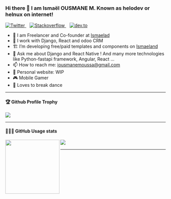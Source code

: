 ### Hi there 👋 I am Ismaël OUSMANE M. Known as helodev or helnux on internet!

<!--
**ismael-su/ismael-su** is a ✨ _special_ ✨ repository because its `README.md` (this file) appears on your GitHub profile.

Here are some ideas to get you started:

- 🔭 I’m currently working on ...
- 🌱 I’m currently learning ...
- 👯 I’m looking to collaborate on ...
- 🤔 I’m looking for help with ...
- 💬 Ask me about ...
- 📫 How to reach me: ...
- 😄 Pronouns: ...
- ⚡ Fun fact: ...
- 💖 Sponsor me to support my open source work. https://github.com/sponsors/ismael-su
-->


<p>
  <a href="https://twitter.com/ismael_helodev">
    <img src="https://img.shields.io/twitter/follow/ismael_helodev?label=Follow%20%40ismael_helodev&style=social" alt="Twitter">
  </a>&ensp;
  
  <a href="https://stackoverflow.com/users/13507585/ismael?tab=profile">
    <img src="https://img.shields.io/stackexchange/stackoverflow/r/13507585?color=orange" alt="Stackoverflow">
  </a>&ensp;
  <a href="https://dev.to/ismaelsu">
    <img src="https://img.shields.io/badge/dev.to-Follow-lightgrey?style=social&logo=dev.to" alt="dev.to">
  </a>
</p>

- 🔭 I am Freelancer and Co-founder at [Ismaelad](https://ismaeland.com)
- 🌱 I work with Django, React and odoo CRM
- 🏗 I’m developing free/paid templates and components on [Ismaeland](https://www.github.com/ismaeland)
- 💬 Ask me about Django and React Native ! And many more technologies like Python-fastapi framework, Angular, React ... 
- 📫 How to reach me: iousmanemoussa@gmail.com
- 🔗 Personal website: WIP
- 🎮 Mobile Gamer
- 🕺 Loves to break dance

---

<div>
  <h4>🏆 Github Profile Trophy</h4>
  <img src="https://github-profile-trophy.vercel.app/?username=ismael-su&column=7"/>
</div>

---

<div>
  <h4>👨🏻‍💻 GitHub Usage stats</h4>
  <img height="170" align="left" src="https://github-readme-stats.vercel.app/api?username=ismael-su&count_private=true&include_all_commits=true&show_icons=true" />
  <img src="https://github-readme-stats.vercel.app/api/top-langs/?username=ismael-su&layout=compact&langs_count=8" />
</div>

---
